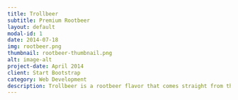 ```yaml
---
title: Trollbeer
subtitle: Premium Rootbeer
layout: default
modal-id: 1
date: 2014-07-18
img: rootbeer.png
thumbnail: rootbeer-thumbnail.png
alt: image-alt
project-date: April 2014
client: Start Bootstrap
category: Web Development
description: Trollbeer is a rootbeer flavor that comes straight from the troll...
---
```

